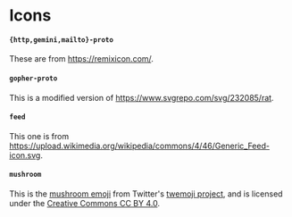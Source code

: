 # Icons

#### `{http,gemini,mailto}-proto`
These are from https://remixicon.com/.

#### `gopher-proto`
This is a modified version of https://www.svgrepo.com/svg/232085/rat.

#### `feed`
This one is from https://upload.wikimedia.org/wikipedia/commons/4/46/Generic_Feed-icon.svg.

#### `mushroom`
This is the [mushroom emoji](https://github.com/twitter/twemoji/blob/54df6a1/assets/72x72/1f344.png) from Twitter's [twemoji project](https://twemoji.twitter.com/), and is licensed under the [Creative Commons CC BY 4.0](https://creativecommons.org/licenses/by/4.0/).
